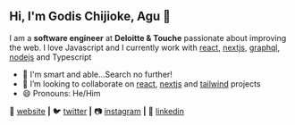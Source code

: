 ## Hi, I'm Godis Chijioke, Agu 👋

I am a **software engineer** at **Deloitte & Touche** passionate about improving the web. I love Javascript and I currently work with [react][react], [nextjs][nextjs], [graphql][graphql], [nodejs][nodejs] and Typescript

- 🔭 I'm smart and able...Search no further!
- 👯 I’m looking to collaborate on [react][react], [nextjs][nextjs] and [tailwind][tailwind] projects
- 😄 Pronouns: He/Him

🏡 [website][website] **|** 
🐦 [twitter][twitter] **|** 
📷 [instagram][instagram] **|** 
👔 [linkedin][linkedin]

[graphql]: https://graphql.org/
[nodejs]: https://nodejs.org/en/
[react]: http://reactjs.org
[nextjs]: https://nextjs.org/
[tailwind]: https://tailwindcss.com
[website]: https://godisgreat-agu.netlify.app/
[twitter]: https://twitter.com/dev_cjay
[instagram]: https://instagram.com/godisagu
[linkedin]: https://www.linkedin.com/in/godis-agu-105619156/
